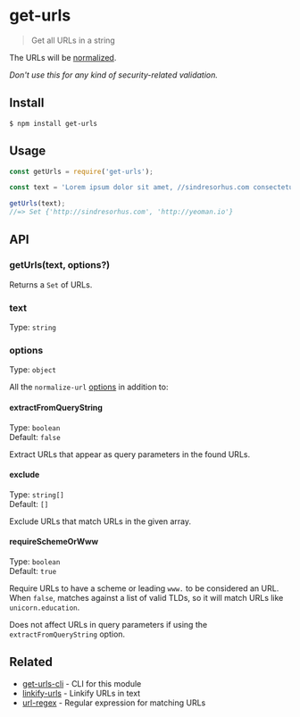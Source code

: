 # get-urls

> Get all URLs in a string

The URLs will be [normalized](https://github.com/sindresorhus/normalize-url).

*Don't use this for any kind of security-related validation.*

## Install

```
$ npm install get-urls
```

## Usage

```js
const getUrls = require('get-urls');

const text = 'Lorem ipsum dolor sit amet, //sindresorhus.com consectetuer adipiscing http://yeoman.io elit.';

getUrls(text);
//=> Set {'http://sindresorhus.com', 'http://yeoman.io'}
```

## API

### getUrls(text, options?)

Returns a `Set` of URLs.

### text

Type: `string`

### options

Type: `object`

All the `normalize-url` [options](https://github.com/sindresorhus/normalize-url#options) in addition to:

#### extractFromQueryString

Type: `boolean`\
Default: `false`

Extract URLs that appear as query parameters in the found URLs.

#### exclude

Type: `string[]`\
Default: `[]`

Exclude URLs that match URLs in the given array.

#### requireSchemeOrWww

Type: `boolean`\
Default: `true`

Require URLs to have a scheme or leading `www.` to be considered an URL. When `false`, matches against a list of valid TLDs, so it will match URLs like `unicorn.education`.

Does not affect URLs in query parameters if using the `extractFromQueryString` option.

## Related

- [get-urls-cli](https://github.com/sindresorhus/get-urls-cli) - CLI for this module
- [linkify-urls](https://github.com/sindresorhus/linkify-urls) - Linkify URLs in text
- [url-regex](https://github.com/kevva/url-regex) - Regular expression for matching URLs
